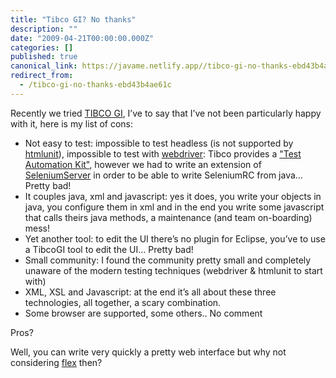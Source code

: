 ```yaml
---
title: "Tibco GI? No thanks"
description: ""
date: "2009-04-21T00:00:00.000Z"
categories: []
published: true
canonical_link: https://javame.netlify.app//tibco-gi-no-thanks-ebd43b4ae61c
redirect_from:
  - /tibco-gi-no-thanks-ebd43b4ae61c
---
```


Recently we tried [TIBCO GI](http://developer.tibco.com/gi/), I’ve to say that I’ve not been particularly happy with it, here is my list of cons:

-   Not easy to test: impossible to test headless (is not supported by [htmlunit](http://htmlunit.sourceforge.net/)), impossible to test with [webdriver](http://code.google.com/p/webdriver/): Tibco provides a ["Test Automation Kit"](http://developer.tibco.com/gi/product_resources_gitak1.jsp), however we had to write an extension of [SeleniumServer](http://seleniumhq.org/) in order to be able to write SeleniumRC from java… Pretty bad!
-   It couples java, xml and javascript: yes it does, you write your objects in java, you configure them in xml and in the end you write some javascript that calls theirs java methods, a maintenance (and team on-boarding) mess!
-   Yet another tool: to edit the UI there’s no plugin for Eclipse, you’ve to use a TibcoGI tool to edit the UI… Pretty bad!
-   Small community: I found the community pretty small and completely unaware of the modern testing techniques (webdriver & htmlunit to start with)
-   XML, XSL and Javascript: at the end it’s all about these three technologies, all together, a scary combination.
-   Some browser are supported, some others.. No comment

Pros?

Well, you can write very quickly a pretty web interface but why not considering [flex](http://www.adobe.com/products/flex/) then?
